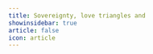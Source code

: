 ```yaml
---
title: Sovereignty, love triangles and 
showinsidebar: true 
article: false 
icon: article 
---
```


